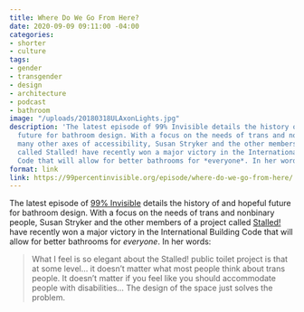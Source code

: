 ```yaml
---
title: Where Do We Go From Here?
date: 2020-09-09 09:11:00 -04:00
categories:
- shorter
- culture
tags:
- gender
- transgender
- design
- architecture
- podcast
- bathroom
image: "/uploads/20180318ULAxonLights.jpg"
description: 'The latest episode of 99% Invisible details the history of and hopeful
  future for bathroom design. With a focus on the needs of trans and nonbinary and
  many other axes of accessibility, Susan Stryker and the other members of a project
  called Stalled! have recently won a major victory in the International Building
  Code that will allow for better bathrooms for *everyone*. In her words: '
format: link
link: https://99percentinvisible.org/episode/where-do-we-go-from-here/
---
```


The latest episode of [99% Invisible](https://99percentinvisible.org) details the history of and hopeful future for bathroom design. With a focus on the needs of trans and nonbinary people, Susan Stryker and the other members of a project called [Stalled!](https://www.stalled.online) have recently won a major victory in the International Building Code that will allow for better bathrooms for *everyone*. In her words:

> What I feel is so elegant about the Stalled! public toilet project is that at some level… it doesn’t matter what most people think about trans people. It doesn’t matter if you feel like you should accommodate people with disabilities… The design of the space just solves the problem.

